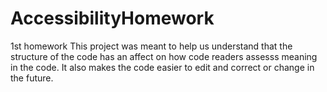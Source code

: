# AccessibilityHomework
1st homework
This project was meant to help us understand that the structure of the code has an affect on how code readers assesss meaning in the code.  It also makes the code easier to edit and correct or change in the future.
